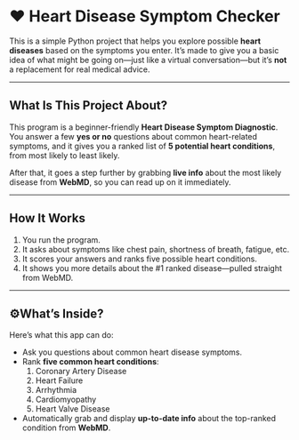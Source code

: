 # ❤️ Heart Disease Symptom Checker

This is a simple Python project that helps you explore possible **heart diseases** based on the symptoms you enter. It’s made to give you a basic idea of what might be going on—just like a virtual conversation—but it’s **not** a replacement for real medical advice.

---

## What Is This Project About?
This program is a beginner-friendly **Heart Disease Symptom Diagnostic**. You answer a few **yes or no** questions about common heart-related symptoms, and it gives you a ranked list of **5 potential heart conditions**, from most likely to least likely.

After that, it goes a step further by grabbing **live info** about the most likely disease from **WebMD**, so you can read up on it immediately.

---

## How It Works
1. You run the program.
2. It asks about symptoms like chest pain, shortness of breath, fatigue, etc.
3. It scores your answers and ranks five possible heart conditions.
4. It shows you more details about the #1 ranked disease—pulled straight from WebMD.

---

## ⚙What’s Inside?
Here’s what this app can do:
- Ask you questions about common heart disease symptoms.
- Rank **five common heart conditions**:
  1. Coronary Artery Disease
  2. Heart Failure
  3. Arrhythmia
  4. Cardiomyopathy
  5. Heart Valve Disease
- Automatically grab and display **up-to-date info** about the top-ranked condition from **WebMD**.
